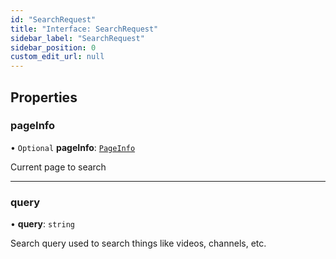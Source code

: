 ```yaml
---
id: "SearchRequest"
title: "Interface: SearchRequest"
sidebar_label: "SearchRequest"
sidebar_position: 0
custom_edit_url: null
---
```


## Properties

### pageInfo

• `Optional` **pageInfo**: [`PageInfo`](PageInfo.md)

Current page to search

___

### query

• **query**: `string`

Search query used to search things like videos, channels, etc.
